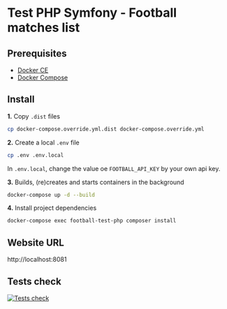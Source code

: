 # Test PHP Symfony - Football matches list

## Prerequisites

- [Docker CE](https://www.docker.com/community-edition)
- [Docker Compose](https://docs.docker.com/compose/install)


## Install
**1.** Copy `.dist` files

```bash
cp docker-compose.override.yml.dist docker-compose.override.yml
```

**2.** Create a local `.env` file

```bash
cp .env .env.local
```

In `.env.local`, change the value oe `FOOTBALL_API_KEY` by your own api key.

**3.** Builds, (re)creates and starts containers in the background

```bash
docker-compose up -d --build
```

**4.** Install project dependencies

```bash
docker-compose exec football-test-php composer install
```

## Website URL

http://localhost:8081

## Tests check

[![Tests check](https://github.com/xanaxilovsky/footballtest/actions/workflows/tests-check.yml/badge.svg)](https://github.com/xanaxilovsky/footballtest/actions/workflows/tests-check.yml)